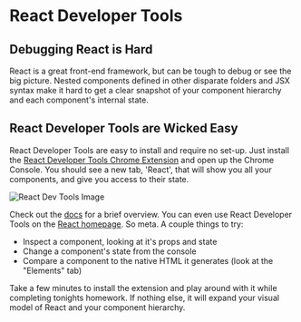 # React Developer Tools

## Debugging React is Hard
React is a great front-end framework, but can be tough to debug or see the big picture. Nested components defined in other disparate folders and JSX syntax make it hard to get a clear snapshot of your component hierarchy and each component's internal state.

## React Developer Tools are Wicked Easy
React Developer Tools are easy to install and require no set-up. Just install the [React Developer Tools Chrome Extension][chrome_extension] and open up the Chrome Console. You should see a new tab, 'React', that will show you all your components, and give you access to their state.

![React Dev Tools Image][img]

Check out the [docs][docs] for a brief overview. You can even use React Developer Tools on the [React homepage][react_home]. So meta. A couple things to try:
* Inspect a component, looking at it's props and state
* Change a component's state from the console
* Compare a component to the native HTML it generates (look at the "Elements" tab)

Take a few minutes to install the extension and play around with it while completing tonights homework. If nothing else, it will expand your visual model of React and your component hierarchy.

[chrome_extension]: https://chrome.google.com/webstore/detail/react-developer-tools/fmkadmapgofadopljbjfkapdkoienihi?hl=en-US
[docs]: https://github.com/facebook/react-devtools
[react_home]: https://facebook.github.io/react/
[img]: https://lh4.googleusercontent.com/RO9s2sb_dmJ3NZqSFIFwYzix16uJbk3WS91GRSIWkj_jjvXqpuOBZjnP8k5EFUIoT46ccSA39A=s640-h400-e365-rw
